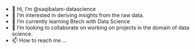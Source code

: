 - 👋 Hi, I’m @saqibalam-datascience
- 👀 I’m interested in deriving insights from the raw data.
- 🌱 I’m currently learning Btech with Data Science
- 💞️ I’m looking to collaborate on working on projects in the domain of data science.
- 📫 How to reach me ...

<!---
saqibalam-datascience/saqibalam-datascience is a ✨ special ✨ repository because its `README.md` (this file) appears on your GitHub profile.
You can click the Preview link to take a look at your changes.
--->

